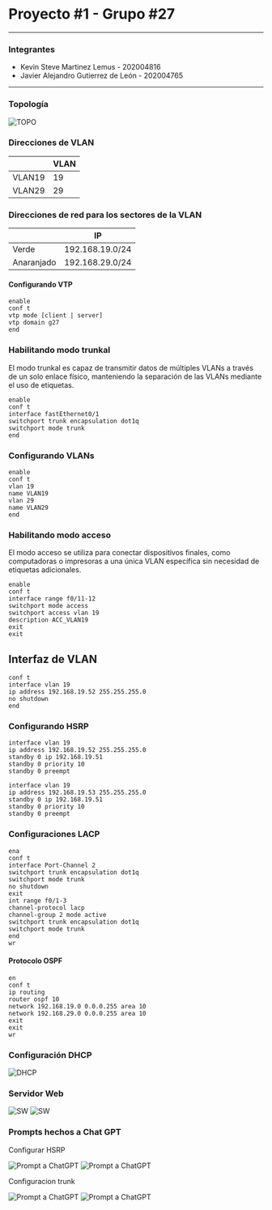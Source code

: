 # Proyecto #1 - Grupo #27

---

### Integrantes
- Kevin Steve Martinez Lemus - 202004816
- Javier Alejandro Gutierrez de León - 202004765 

---
### Topología

![TOPO](./img/Topología.png)

### Direcciones de VLAN
|                  |VLAN |
|------------------|-----|
| VLAN19           |19   |
| VLAN29           |29   |

### Direcciones de red para los sectores de la VLAN
|           | IP              |
|-----------|-----------------|
| Verde      | 192.168.19.0/24 |
| Anaranjado | 192.168.29.0/24 |

#### Configurando VTP
```
enable
conf t
vtp mode [client | server]
vtp domain g27
end
```

### Habilitando modo trunkal
El modo trunkal es capaz de transmitir datos de múltiples VLANs a través de un solo enlace físico, manteniendo la separación de las VLANs mediante el uso de etiquetas.
```
enable
conf t
interface fastEthernet0/1
switchport trunk encapsulation dot1q
switchport mode trunk
end
```

### Configurando VLANs
```
enable
conf t
vlan 19
name VLAN19
vlan 29
name VLAN29
end
```

### Habilitando modo acceso
El modo acceso se utiliza para conectar dispositivos finales, como computadoras o impresoras a una única VLAN específica sin necesidad de etiquetas adicionales.
```
enable
conf t
interface range f0/11-12
switchport mode access
switchport access vlan 19
description ACC_VLAN19
exit
exit
```

## Interfaz de VLAN

```
conf t
interface vlan 19
ip address 192.168.19.52 255.255.255.0
no shutdown
end
```

### Configurando HSRP 

```
interface vlan 19
ip address 192.168.19.52 255.255.255.0
standby 0 ip 192.168.19.51
standby 0 priority 10
standby 0 preempt
```

```
interface vlan 19
ip address 192.168.19.53 255.255.255.0
standby 0 ip 192.168.19.51
standby 0 priority 10
standby 0 preempt
```


### Configuraciones LACP
```
ena
conf t
interface Port-Channel 2
switchport trunk encapsulation dot1q
switchport mode trunk
no shutdown
exit
int range f0/1-3
channel-protocol lacp
channel-group 2 mode active
switchport trunk encapsulation dot1q
switchport mode trunk
end
wr
```

#### Protocolo OSPF
```
en
conf t
ip routing
router ospf 10
network 192.168.19.0 0.0.0.255 area 10
network 192.168.29.0 0.0.0.255 area 10
exit
exit
wr
```

### Configuración DHCP

![DHCP](./img/DHCP.png)

### Servidor Web

![SW](./img/WEB1.png)
![SW](./img/WEB2.png)

### Prompts hechos a Chat GPT

Configurar HSRP

![Prompt a ChatGPT](./img/prompt1.png)
![Prompt a ChatGPT](./img/prompt2.png)

Configuracion trunk

![Prompt a ChatGPT](./img/prompt3.png)
![Prompt a ChatGPT](./img/prompt3.2.png)